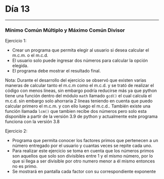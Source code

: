 # **Día 13**
---
### Mínimo Común Múltiplo y Máximo Común Divisor

Ejercicio 1: 
 * Crear un programa que permita elegir al usuario si desea calcular el m.c.m. o el m.c.d. 
 * El usuario solo puede ingresar dos números para calcular la opción elegida.
 * El programa debe mostrar el resultado final.

 Nota: Durante el desarrollo del ejercicio se observó que existen varias maneras de calcular tanto el m.c.m como el m.c.d. y se trató de realizar el código con menos lineas, sin embargo podría reducirse más ya que python tiene una función dentro del módulo `math` llamado `gcd()` el cual calcula el m.c.d. sin embargo solo ahorraria 2 lineas teniendo en cuenta que puedo calcular primero el m.c.m. y con ello luego el m.c.d.. También existe una función llamada `lcm()` que tambien recibe dos números pero solo esta disponible a partir de la versión 3.9 de python y actualmente este programa funciona con la versión 3.8

 Ejercicio 2:
 * Programa que permita conocer los factores primos que pertenecen a un número entregado por el usuario y cuantas veces se repite cada uno.
 * Para realizar este ejercicio se toma en cuenta que los números primos son aquellos que solo son divisibles entre 1 y el mismo número, por lo que si llega a ser divisible por otro numero menor a él mismo entonces no es primo.
 * Se mostrará en pantalla cada factor con su correspondiente exponente